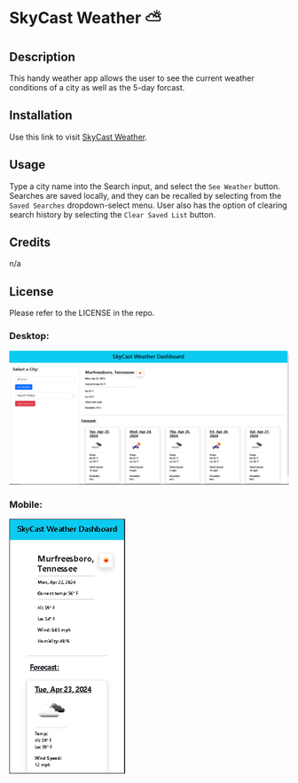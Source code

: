 # SkyCast Weather ⛅

## Description
This handy weather app allows the user to see the current weather conditions of a city as well as the 5-day forcast.
## Installation

Use this link to visit [SkyCast Weather](https://flem-house-dev.github.io/SkyCast-Weather-App/).

## Usage
Type a city name into the Search input, and select the `See Weather` button. 
Searches are saved locally, and they can be recalled by selecting from the `Saved Searches` dropdown-select menu. User also has the option of clearing search history by selecting the `Clear Saved List` button.
## Credits
n/a
## License 

Please refer to the LICENSE in the repo.

### Desktop:
![desktop-screenshot](./assets/images/screenshot_desktop.PNG "desktop screenshot")
### Mobile:
![mobile-screenshot](./assets/images/screenshot_mobile.PNG "mobile screenshot")
